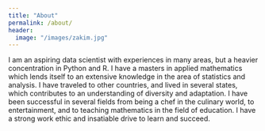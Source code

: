 ```yaml
---
title: "About"
permalink: /about/
header:
  image: "/images/zakim.jpg"
---
```


I am an aspiring data scientist with experiences in many areas, but a heavier concentration in Python and R.  I have a masters in applied mathematics which lends itself to an extensive knowledge in the area of statistics and analysis.  I have traveled to other countries, and lived in several states, which contributes to an understanding of diversity and adaptation.  I have been successful in several fields from being a chef in the culinary world, to entertainment, and to teaching mathematics in the field of education.  I have a strong work ethic and insatiable drive to learn and succeed.
